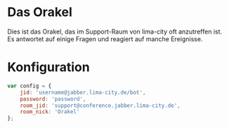 Das Orakel
==========

Dies ist das Orakel, das im Support-Raum von lima-city oft anzutreffen ist.  Es
antwortet auf einige Fragen und reagiert auf manche Ereignisse.

Konfiguration
=============
```js
var config = {
	jid: 'username@jabber.lima-city.de/bot',
	password: 'password',
	room_jid: 'support@conference.jabber.lima-city.de',
	room_nick: 'Orakel'
};
```
